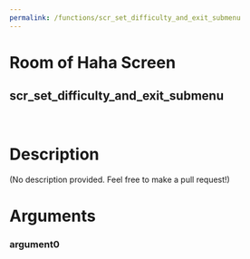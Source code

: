 ```yaml
---
permalink: /functions/scr_set_difficulty_and_exit_submenu
---
```

# Room of Haha Screen  
## scr_set_difficulty_and_exit_submenu  
&nbsp;  
# Description  
(No description provided. Feel free to make a pull request!) 
&nbsp;  
# Arguments
### argument0

&nbsp;  


